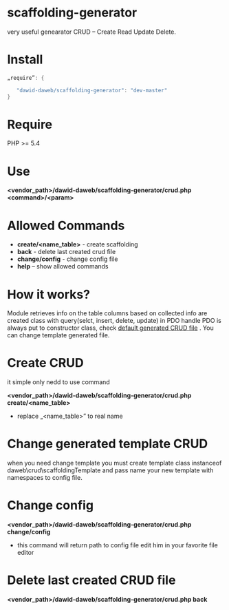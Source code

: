 scaffolding-generator
=====================

very useful genearator CRUD – Create Read Update Delete.

Install
=====================
~~~ go
„require”: {

   "dawid-daweb/scaffolding-generator": "dev-master"
}
~~~
Require
=====================
PHP >= 5.4

Use
=====================

**\<vendor_path>/dawid-daweb/scaffolding-generator/crud.php  \<command>/\<param>**

Allowed Commands
=====================

* **create/\<name_table>** - create scaffolding
* **back** - delete last created crud file
* **change/config** - change config file 
* **help** – show allowed commands

How it works?
=====================

Module retrieves info on the table columns based on  collected info are created class with query(selct, insert, delete, update) in PDO handle PDO is always put to constructor class, check [default generated CRUD file](https://github.com/dawid-daweb/scaffolding-generator/blob/master/example/User.php)  . You can change template generated file.

Create CRUD
=====================

it simple only  nedd to use command

**\<vendor_path>/dawid-daweb/scaffolding-generator/crud.php  create/\<name_table>**

- replace  „\<name_table>” to real name

Change generated template CRUD
=====================

when you need change template you must create template class instanceof daweb\crud\scaffoldingTemplate and pass name your new template with namespaces to config file.

Change config
=====================

**\<vendor_path>/dawid-daweb/scaffolding-generator/crud.php  change/config**

- this command will return path to config file edit him in your favorite file editor

Delete last created CRUD file 
=====================

**\<vendor_path>/dawid-daweb/scaffolding-generator/crud.php  back**
